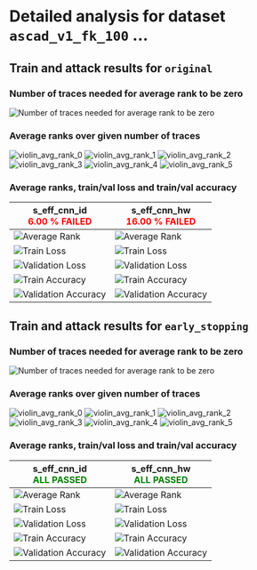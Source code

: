 
# Detailed analysis for dataset `ascad_v1_fk_100` ...


## Train and attack results for `original` 


### Number of traces needed for average rank to be zero 

![Number of traces needed for average rank to be zero](../plots/original/ascad_v1_fk_100/violin.svg)


### Average ranks over given number of traces 

![violin_avg_rank_0](../plots/original/ascad_v1_fk_100/violin_avg_rank_0.svg)
![violin_avg_rank_1](../plots/original/ascad_v1_fk_100/violin_avg_rank_1.svg)
![violin_avg_rank_2](../plots/original/ascad_v1_fk_100/violin_avg_rank_2.svg)
![violin_avg_rank_3](../plots/original/ascad_v1_fk_100/violin_avg_rank_3.svg)
![violin_avg_rank_4](../plots/original/ascad_v1_fk_100/violin_avg_rank_4.svg)
![violin_avg_rank_5](../plots/original/ascad_v1_fk_100/violin_avg_rank_5.svg)

### Average ranks, train/val loss and train/val accuracy 


|s_eff_cnn_id<br><span style='color:red'> **6.00 % FAILED** </span>|s_eff_cnn_hw<br><span style='color:red'> **16.00 % FAILED** </span>|
|---|---|
|![Average Rank](../plots/original/ascad_v1_fk_100/s_eff_cnn_id/average_rank.svg)|![Average Rank](../plots/original/ascad_v1_fk_100/s_eff_cnn_hw/average_rank.svg)|
|![Train Loss](../plots/original/ascad_v1_fk_100/s_eff_cnn_id/train_loss.svg)|![Train Loss](../plots/original/ascad_v1_fk_100/s_eff_cnn_hw/train_loss.svg)|
|![Validation Loss](../plots/original/ascad_v1_fk_100/s_eff_cnn_id/val_loss.svg)|![Validation Loss](../plots/original/ascad_v1_fk_100/s_eff_cnn_hw/val_loss.svg)|
|![Train Accuracy](../plots/original/ascad_v1_fk_100/s_eff_cnn_id/train_acc.svg)|![Train Accuracy](../plots/original/ascad_v1_fk_100/s_eff_cnn_hw/train_acc.svg)|
|![Validation Accuracy](../plots/original/ascad_v1_fk_100/s_eff_cnn_id/val_acc.svg)|![Validation Accuracy](../plots/original/ascad_v1_fk_100/s_eff_cnn_hw/val_acc.svg)|


## Train and attack results for `early_stopping` 


### Number of traces needed for average rank to be zero 

![Number of traces needed for average rank to be zero](../plots/early_stopping/ascad_v1_fk_100/violin.svg)


### Average ranks over given number of traces 

![violin_avg_rank_0](../plots/early_stopping/ascad_v1_fk_100/violin_avg_rank_0.svg)
![violin_avg_rank_1](../plots/early_stopping/ascad_v1_fk_100/violin_avg_rank_1.svg)
![violin_avg_rank_2](../plots/early_stopping/ascad_v1_fk_100/violin_avg_rank_2.svg)
![violin_avg_rank_3](../plots/early_stopping/ascad_v1_fk_100/violin_avg_rank_3.svg)
![violin_avg_rank_4](../plots/early_stopping/ascad_v1_fk_100/violin_avg_rank_4.svg)
![violin_avg_rank_5](../plots/early_stopping/ascad_v1_fk_100/violin_avg_rank_5.svg)

### Average ranks, train/val loss and train/val accuracy 


|s_eff_cnn_id<br><span style='color:green'>**ALL PASSED** </span>|s_eff_cnn_hw<br><span style='color:green'>**ALL PASSED** </span>|
|---|---|
|![Average Rank](../plots/early_stopping/ascad_v1_fk_100/s_eff_cnn_id/average_rank.svg)|![Average Rank](../plots/early_stopping/ascad_v1_fk_100/s_eff_cnn_hw/average_rank.svg)|
|![Train Loss](../plots/early_stopping/ascad_v1_fk_100/s_eff_cnn_id/train_loss.svg)|![Train Loss](../plots/early_stopping/ascad_v1_fk_100/s_eff_cnn_hw/train_loss.svg)|
|![Validation Loss](../plots/early_stopping/ascad_v1_fk_100/s_eff_cnn_id/val_loss.svg)|![Validation Loss](../plots/early_stopping/ascad_v1_fk_100/s_eff_cnn_hw/val_loss.svg)|
|![Train Accuracy](../plots/early_stopping/ascad_v1_fk_100/s_eff_cnn_id/train_acc.svg)|![Train Accuracy](../plots/early_stopping/ascad_v1_fk_100/s_eff_cnn_hw/train_acc.svg)|
|![Validation Accuracy](../plots/early_stopping/ascad_v1_fk_100/s_eff_cnn_id/val_acc.svg)|![Validation Accuracy](../plots/early_stopping/ascad_v1_fk_100/s_eff_cnn_hw/val_acc.svg)|
